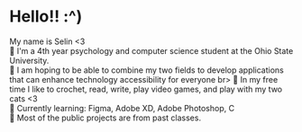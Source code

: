 # Hello!! :^)

My name is Selin <3 <br>
🌙 I'm a 4th year psychology and computer science student at the Ohio State University. <br>
🌙 I am hoping to be able to combine my two fields to develop applications that can enhance technology accessibility for everyone br>
🌙 In my free time I like to crochet, read, write, play video games, and play with my two cats <3 <br>
🌙 Currently learning: Figma, Adobe XD, Adobe Photoshop, C <br>
🌙 Most of the public projects are from past classes. <br>

